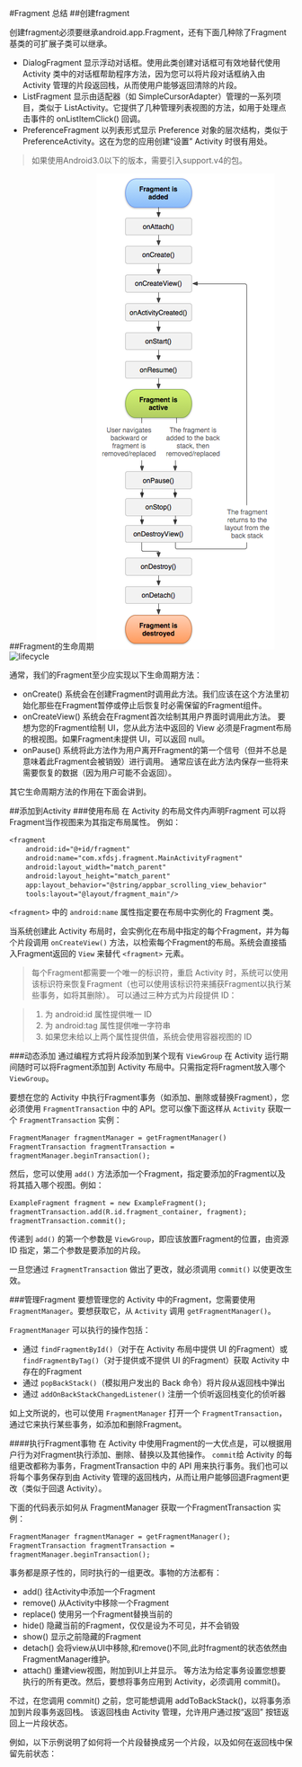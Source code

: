 #Fragment 总结
##创建fragment

创建fragment必须要继承android.app.Fragment，还有下面几种除了Fragment基类的可扩展子类可以继承。

* DialogFragment
显示浮动对话框。使用此类创建对话框可有效地替代使用 Activity 类中的对话框帮助程序方法，因为您可以将片段对话框纳入由 Activity 管理的片段返回栈，从而使用户能够返回清除的片段。
* ListFragment
显示由适配器（如 SimpleCursorAdapter）管理的一系列项目，类似于 ListActivity。它提供了几种管理列表视图的方法，如用于处理点击事件的 onListItemClick() 回调。
* PreferenceFragment
以列表形式显示 Preference 对象的层次结构，类似于 PreferenceActivity。这在为您的应用创建“设置” Activity 时很有用处。

>如果使用Android3.0以下的版本，需要引入support.v4的包。

##Fragment的生命周期
![lifecycle](https://github.com/Sting926/FragmentSample/blob/master/screenshots/fragment_lifecycle.png)
![lifecycle](http://i.imgur.com/fjGYjRN.png)

通常，我们的Fragment至少应实现以下生命周期方法：

* onCreate()
系统会在创建Fragment时调用此方法。我们应该在这个方法里初始化那些在Fragment暂停或停止后恢复时必需保留的Fragment组件。
* onCreateView()
系统会在Fragment首次绘制其用户界面时调用此方法。 要想为您的Fragment绘制 UI，您从此方法中返回的 View 必须是Fragment布局的根视图。如果Fragment未提供 UI，可以返回 null。
* onPause()
系统将此方法作为用户离开Fragment的第一个信号（但并不总是意味着此Fragment会被销毁）进行调用。 通常应该在此方法内保存一些将来需要恢复的数据（因为用户可能不会返回）。

其它生命周期方法的作用在下面会讲到。

##添加到Activity
###使用布局
在 Activity 的布局文件内声明Fragment
可以将Fragment当作视图来为其指定布局属性。 例如：
~~~
<fragment
    android:id="@+id/fragment"
    android:name="com.xfdsj.fragment.MainActivityFragment"
    android:layout_width="match_parent"
    android:layout_height="match_parent"
    app:layout_behavior="@string/appbar_scrolling_view_behavior"
    tools:layout="@layout/fragment_main"/>
~~~
`<fragment>` 中的 `android:name` 属性指定要在布局中实例化的 Fragment 类。

当系统创建此 Activity 布局时，会实例化在布局中指定的每个Fragment，并为每个片段调用 `onCreateView()` 方法，以检索每个Fragment的布局。系统会直接插入Fragment返回的 `View` 来替代 `<fragment>` 元素。
>每个Fragment都需要一个唯一的标识符，重启 Activity 时，系统可以使用该标识符来恢复Fragment（也可以使用该标识符来捕获Fragment以执行某些事务，如将其删除）。 可以通过三种方式为片段提供 ID：

>1. 为 android:id 属性提供唯一 ID
>2. 为 android:tag 属性提供唯一字符串
>3. 如果您未给以上两个属性提供值，系统会使用容器视图的 ID

###动态添加
通过编程方式将片段添加到某个现有 `ViewGroup`
在 Activity 运行期间随时可以将Fragment添加到 Activity 布局中。只需指定将Fragment放入哪个 `ViewGroup`。

要想在您的 Activity 中执行Fragment事务（如添加、删除或替换Fragment），您必须使用 `FragmentTransaction` 中的 API。您可以像下面这样从 `Activity` 获取一个 `FragmentTransaction` 实例：
~~~
FragmentManager fragmentManager = getFragmentManager()
FragmentTransaction fragmentTransaction = fragmentManager.beginTransaction();
~~~
然后，您可以使用 `add()` 方法添加一个Fragment，指定要添加的Fragment以及将其插入哪个视图。例如：
~~~
ExampleFragment fragment = new ExampleFragment();
fragmentTransaction.add(R.id.fragment_container, fragment);
fragmentTransaction.commit();
~~~
传递到 `add()` 的第一个参数是 `ViewGroup`，即应该放置Fragment的位置，由资源 ID 指定，第二个参数是要添加的片段。

一旦您通过 `FragmentTransaction` 做出了更改，就必须调用 `commit()` 以使更改生效。

###管理Fragment
要想管理您的 Activity 中的Fragment，您需要使用 `FragmentManager`。要想获取它，从 `Activity` 调用 `getFragmentManager()`。

`FragmentManager` 可以执行的操作包括：

- 通过 `findFragmentById()`（对于在 Activity 布局中提供 UI 的Fragment）或 `findFragmentByTag()`（对于提供或不提供 UI 的Fragment）获取 Activity 中存在的Fragment
- 通过 `popBackStack()`（模拟用户发出的 Back 命令）将片段从返回栈中弹出
- 通过 `addOnBackStackChangedListener()` 注册一个侦听返回栈变化的侦听器

如上文所说的，也可以使用 `FragmentManager` 打开一个 `FragmentTransaction`，通过它来执行某些事务，如添加和删除Fragment。

####执行Fragment事物
在 Activity 中使用Fragment的一大优点是，可以根据用户行为对Fragment执行添加、删除、替换以及其他操作。 `commit`给 Activity 的每组更改都称为事务，FragmentTransaction 中的 API 用来执行事务。我们也可以将每个事务保存到由 Activity 管理的返回栈内，从而让用户能够回退Fragment更改（类似于回退 Activity）。

下面的代码表示如何从 FragmentManager 获取一个FragmentTransaction 实例：
~~~
FragmentManager fragmentManager = getFragmentManager();
FragmentTransaction fragmentTransaction = fragmentManager.beginTransaction();
~~~
事务都是原子性的，同时执行的一组更改。事物的方法都有：

- add() 往Activity中添加一个Fragment
- remove() 从Activity中移除一个Fragment
- replace() 使用另一个Fragment替换当前的
- hide() 隐藏当前的Fragment，仅仅是设为不可见，并不会销毁
- show() 显示之前隐藏的Fragment
- detach() 会将view从UI中移除,和remove()不同,此时fragment的状态依然由FragmentManager维护。
- attach() 重建view视图，附加到UI上并显示。
等方法为给定事务设置您想要执行的所有更改。然后，要想将事务应用到 Activity，必须调用 commit()。

不过，在您调用 commit() 之前，您可能想调用 addToBackStack()，以将事务添加到片段事务返回栈。 该返回栈由 Activity 管理，允许用户通过按“返回” 按钮返回上一片段状态。

例如，以下示例说明了如何将一个片段替换成另一个片段，以及如何在返回栈中保留先前状态：